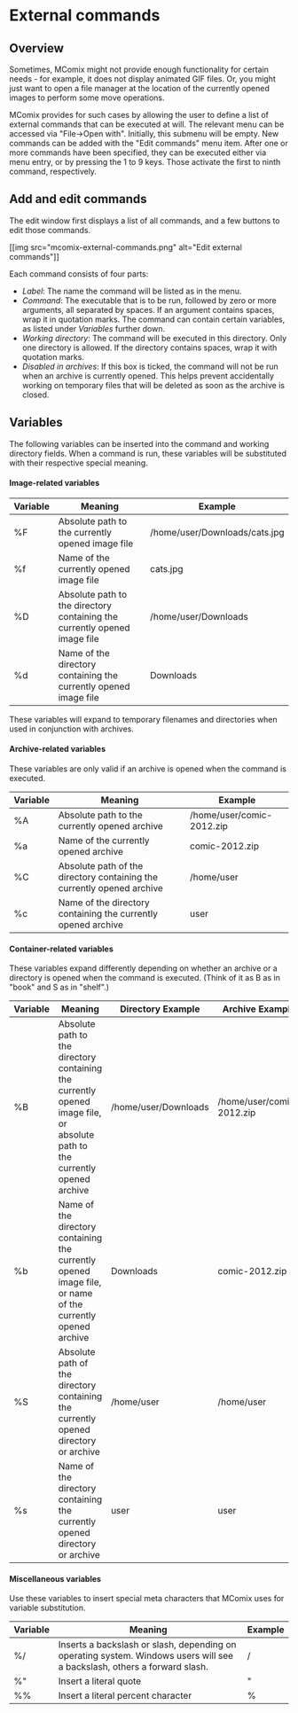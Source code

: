 External commands
===

Overview
---

Sometimes, MComix might not provide enough functionality for certain needs - for example, it does not display animated GIF files. Or, you might just want to open a file manager at the location of the currently opened images to perform some move operations.

MComix provides for such cases by allowing the user to define a list of external commands that can be executed at will. The relevant menu can be accessed via "File&rarr;Open with". Initially, this submenu will be empty. New commands can be added with the "Edit commands" menu item. After one or more commands have been specified, they can be executed either via menu entry, or by pressing the 1 to 9 keys. Those activate the first to ninth command, respectively.

Add and edit commands
---

The edit window first displays a list of all commands, and a few buttons to edit those commands. 

[[img src="mcomix-external-commands.png" alt="Edit external commands"]]

Each command consists of four parts:

- *Label*: The name the command will be listed as in the menu.
- *Command*: The executable that is to be run, followed by zero or more arguments, all separated by spaces. If an argument contains spaces, wrap it in quotation marks. The command can contain certain variables, as listed under *Variables* further down. 
- *Working directory*: The command will be executed in this directory. Only one directory is allowed. If the directory contains spaces, wrap it with quotation marks.
- *Disabled in archives*: If this box is ticked, the command will not be run when an archive is currently opened. This helps prevent accidentally working on temporary files that will be deleted as soon as the archive is closed.

Variables
---

The following variables can be inserted into the command and working directory fields. When a command is run, these variables will be substituted with their respective special meaning.

#### Image-related variables

Variable | Meaning | Example
---------|---------|--------
%F | Absolute path to the currently opened image file | /home/user/Downloads/cats.jpg
%f | Name of the currently opened image file | cats.jpg
%D | Absolute path to the directory containing the currently opened image file | /home/user/Downloads
%d | Name of the directory containing the currently opened image file | Downloads

These variables will expand to temporary filenames and directories when used in conjunction with archives.

#### Archive-related variables

These variables are only valid if an archive is opened when the command is executed.

Variable | Meaning | Example
---------|---------|--------
%A | Absolute path to the currently opened archive | /home/user/comic-2012.zip
%a | Name of the currently opened archive | comic-2012.zip
%C | Absolute path of the directory containing the currently opened archive | /home/user
%c | Name of the directory containing the currently opened archive | user

#### Container-related variables

These variables expand differently depending on whether an archive or a directory is opened when the command is executed. (Think of it as B as in "book" and S as in "shelf".)

Variable | Meaning | Directory Example | Archive Example
---------|---------|-------------------|----------------
%B | Absolute path to the directory containing the currently opened image file, or absolute path to the currently opened archive | /home/user/Downloads | /home/user/comic-2012.zip
%b | Name of the directory containing the currently opened image file, or name of the currently opened archive | Downloads | comic-2012.zip
%S | Absolute path of the directory containing the currently opened directory or archive | /home/user | /home/user
%s | Name of the directory containing the currently opened directory or archive | user | user

#### Miscellaneous variables

Use these variables to insert special meta characters that MComix uses for variable substitution.

Variable | Meaning | Example
---------|---------|--------
%/ | Inserts a backslash or slash, depending on operating system. Windows users will see a backslash, others a forward slash. | /
%" | Insert a literal quote | "
%% | Insert a literal percent character | %
